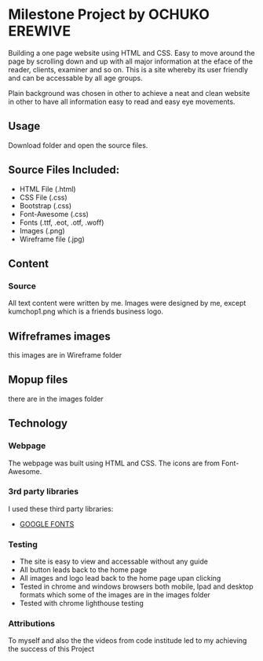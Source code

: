 # Milestone Project by OCHUKO EREWIVE
Building a one page website using HTML and CSS. Easy to move around the page by scrolling down and up with all major information at the eface of the reader, clients, examiner and so on.
This is a site whereby its user friendly and can be accessable by all age groups.

Plain background was chosen in other to achieve a neat and clean website in other to have all information easy to read and easy eye movements.


## Usage
Download folder and open the source files. 


## Source Files Included:
* HTML File (.html)
* CSS File (.css)
* Bootstrap (.css)
* Font-Awesome (.css)
* Fonts (.ttf, .eot, .otf, .woff)
* Images (.png)
* Wireframe file (.jpg)


## Content
### Source
All text content were written by me. Images were designed by me, except kumchop1.png which is a friends business logo.

## Wifreframes images
this images are in Wireframe folder

## Mopup files
there are in the images folder

## Technology
### Webpage
The webpage was built using HTML and CSS. The icons are from Font-Awesome.


### 3rd party libraries
I used these third party libraries:

* [GOOGLE FONTS](http://fonts.googleapis.com/css?family=Open+Sans:300,400,600,700,800)

### Testing
* The site is easy to view and accessable without any guide
* All button leads back to the home page
* All images and logo lead back to the home page upan clicking
* Tested in chrome and windows browsers both mobile, Ipad and desktop formats which some of the images are in the images folder
* Tested with chrome lighthouse testing



### Attributions
To myself and also the the videos from code institude led to my achieving the success of this Project

